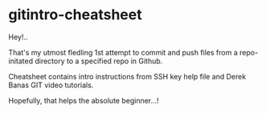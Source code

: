 gitintro-cheatsheet
===================
Hey!..

That's my utmost fledling 1st attempt to commit and push files from a repo-initated directory to a specified repo in Github.

Cheatsheet contains intro instructions from SSH key help file and Derek Banas GIT video tutorials.

Hopefully, that helps the absolute beginner...!

